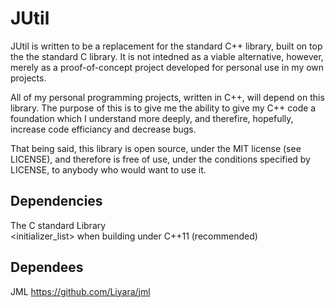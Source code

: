 # JUtil
JUtil is written to be a replacement for the standard C++ library, built on top the the standard C library. It is not intedned as a viable alternative, however, merely as a proof-of-concept project developed for personal use in my own projects. 

All of my personal programming projects, written in C++, will depend on this library. The purpose of this is to give me the ability to give my C++ code a foundation which I understand more deeply, and therefire, hopefully, increase code efficiancy and decrease bugs. 

That being said, this library is open source, under the MIT license (see LICENSE), and therefore is free of use, under the conditions specified by LICENSE, to anybody who would want to use it.

## Dependencies
The C standard Library  
<initializer_list> when building under C++11 (recommended)  

## Dependees
JML https://github.com/Liyara/jml
